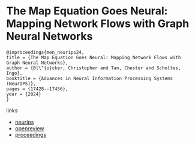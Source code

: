# The Map Equation Goes Neural: Mapping Network Flows with Graph Neural Networks

```
@inproceedings{men_neurips24,
title = {The Map Equation Goes Neural: Mapping Network Flows with Graph Neural Networks},
author = {Bl\"{o}cker, Christopher and Tan, Chester and Scholtes, Ingo},
booktitle = {Advances in Neural Information Processing Systems (NeurIPS)},
pages = {17428--17456},
year = {2024}
}
```

links
- [neurips](https://nips.cc/Conferences/2024/Schedule?showEvent=94570)
- [openreview](https://openreview.net/forum?id=aFWx1N84Fe)
- [proceedings](https://papers.nips.cc//paper_files/paper/2024/hash/1f59562caae05e6aae0ffd1145bea5da-Abstract-Conference.html)
